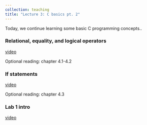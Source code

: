 ```yaml
---
collection: teaching
title: "Lecture 3: C basics pt. 2"
---
```


Today, we continue learning some basic C programming concepts..

### Relational, equality, and logical operators
[video]()

Optional reading: chapter 4.1-4.2

### If statements
[video]()

Optional reading: chapter 4.3

### Lab 1 intro
[video]()
